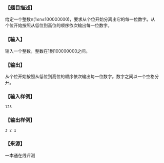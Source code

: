 ### 【题目描述】

给定一个整数n(1≤n≤100000000)，要求从个位开始分离出它的每一位数字。从个位开始按照从低位到高位的顺序依次输出每一位数字。

### 【输入】

输入一个整数，整数在1到100000000之间。

### 【输出】

从个位开始按照从低位到高位的顺序依次输出每一位数字。数字之间以一个空格分开。

### 【输入样例】

```
123
```

### 【输出样例】

```
3 2 1
```


 ### 【来源】

 一本通在线评测 
